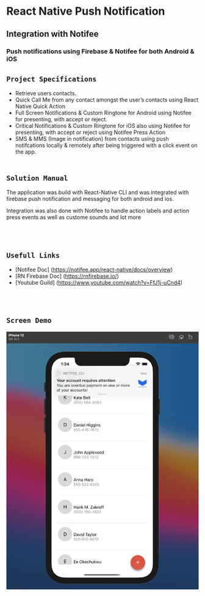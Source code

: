 # React Native Push Notification

## Integration with Notifee

### Push notifications using Firebase & Notifee for both Android & iOS

## `Project Specifications`

- Retrieve users contacts.
- Quick Call Me from any contact amongst the user’s contacts using React Native Quick Action
- Full Screen Notifications & Custom Ringtone for Android using Notifee for presenting, with accept or reject.
- Critical Notifications & Custom Ringtone for iOS also using Notifee for presenting, with accept or reject using Notifee Press Action
- SMS & MMS (Image in notification) from contacts using push notifcations locally & remotely after being triggered with a click event on the app.
  <br><br>

## `Solution Manual`

The application was build with React-Native CLI and was integrated with firebase push notification and messaging for both android and ios.

Integration was also done with Notifee to handle action labels and action press events as well as custome sounds and lot more

<br><br>

## `Usefull Links`

- [Notifee Doc] (https://notifee.app/react-native/docs/overview)
- [RN Firebase Doc] (https://rnfirebase.io/)
- [Youtube Guild] (https://www.youtube.com/watch?v=FfJ1j-uCnd4)

<br><br>

## `Screen Demo`

![Demo](./src/assets/phone.png)
